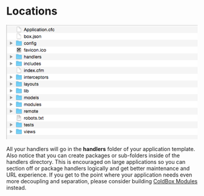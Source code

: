 # Locations

<img src="../images/ApplicationTemplate.png">

All your handlers will go in the **handlers** folder of your application template. Also notice that you can create packages or sub-folders inside of the handlers directory. This is encouraged on large applications so you can section off or package handlers logically and get better maintenance and URL experience. If you get to the point where your application needs even more decoupling and separation, please consider building [ColdBox Modules](../modules/index.md) instead.
